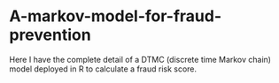 # A-markov-model-for-fraud-prevention
Here I have the complete detail of a DTMC (discrete time Markov chain) model deployed in R to calculate a fraud risk score.
